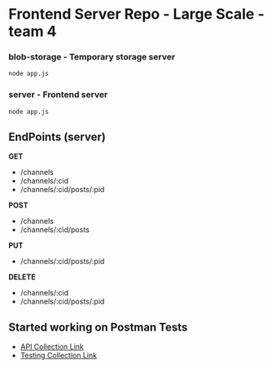 # Frontend Server Repo - Large Scale - team 4  

### blob-storage - Temporary storage server
```sh
node app.js
```

### server - Frontend server
```sh
node app.js
```
  
[comment]: <> (**TODO:**) 

EndPoints (server)
---
**GET**  
- /channels  
- /channels/:cid 
- /channels/:cid/posts/:pid

**POST**  
- /channels
- /channels/:cid/posts

**PUT**
- /channels/:cid/posts/:pid

**DELETE**
- /channels/:cid
- /channels/:cid/posts/:pid

<!---
EndPoints (posts-server)
---
**GET**  
- /posts  
- /posts/:id 

**POST**  
- /posts 

**PUT**
- /posts/:id

**DELETE**
- /posts/:id 
-->

Started working on Postman Tests
---
- [API Collection Link](https://www.getpostman.com/collections/a9310d90304242443007)
- [Testing Collection Link](https://www.getpostman.com/collections/4e29fe66253e824769f5)
